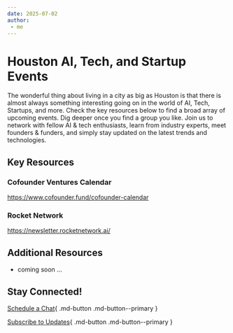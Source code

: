 ```yaml
---
date: 2025-07-02
author:
 - me
---
```


# Houston AI, Tech, and Startup Events

The wonderful thing about living in a city as big as Houston is that there is almost always something interesting going on in the world of AI, Tech, Startups, and more. Check the key resources below to find a broad array of upcoming events. Dig deeper once you find a group you like. Join us to network with fellow AI & tech enthusiasts, learn from industry experts, meet founders & funders, and simply stay updated on the latest trends and technologies.

<!-- more -->


## Key Resources

### Cofounder Ventures Calendar
https://www.cofounder.fund/cofounder-calendar

### Rocket Network
https://newsletter.rocketnetwork.ai/

## Additional Resources

- coming soon ...

## Stay Connected!

[Schedule a Chat](https://cal.com/ksferguson){ .md-button .md-button--primary }

[Subscribe to Updates](https://ksferguson.kit.com/4e9ab54dc9){ .md-button .md-button--primary }